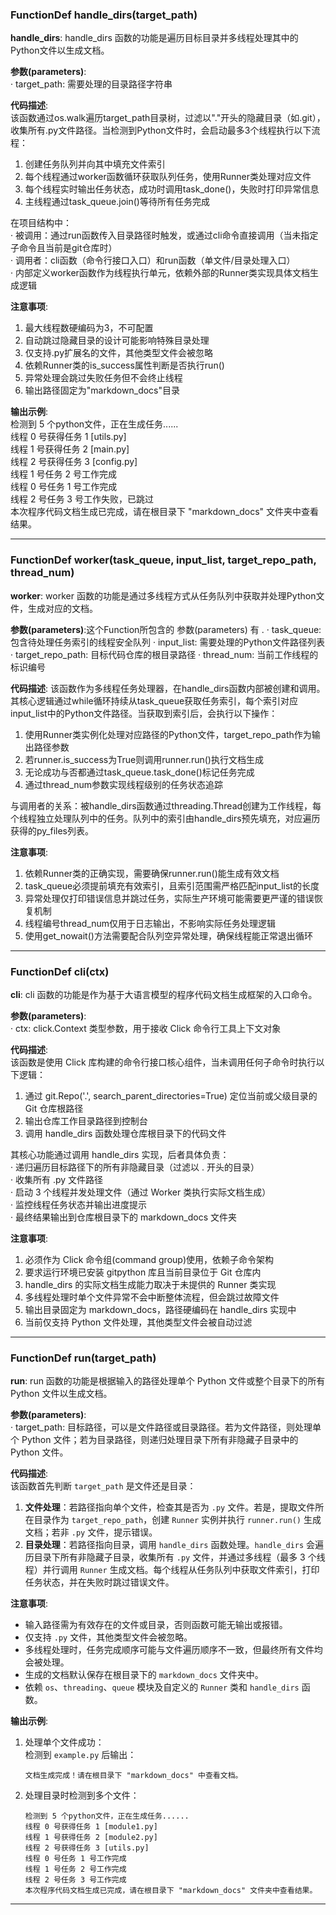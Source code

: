 ### FunctionDef handle_dirs(target_path)
**handle_dirs**:  handle_dirs 函数的功能是遍历目标目录并多线程处理其中的Python文件以生成文档。

**参数(parameters)**:  
· target_path: 需要处理的目录路径字符串

**代码描述**:  
该函数通过os.walk遍历target_path目录树，过滤以"."开头的隐藏目录（如.git），收集所有.py文件路径。当检测到Python文件时，会启动最多3个线程执行以下流程：  
1. 创建任务队列并向其中填充文件索引  
2. 每个线程通过worker函数循环获取队列任务，使用Runner类处理对应文件  
3. 每个线程实时输出任务状态，成功时调用task_done()，失败时打印异常信息  
4. 主线程通过task_queue.join()等待所有任务完成  

在项目结构中：  
· 被调用：通过run函数传入目录路径时触发，或通过cli命令直接调用（当未指定子命令且当前是git仓库时）  
· 调用者：cli函数（命令行接口入口）和run函数（单文件/目录处理入口）  
· 内部定义worker函数作为线程执行单元，依赖外部的Runner类实现具体文档生成逻辑

**注意事项**:  
1. 最大线程数硬编码为3，不可配置  
2. 自动跳过隐藏目录的设计可能影响特殊目录处理  
3. 仅支持.py扩展名的文件，其他类型文件会被忽略  
4. 依赖Runner类的is_success属性判断是否执行run()  
5. 异常处理会跳过失败任务但不会终止线程  
6. 输出路径固定为"markdown_docs"目录  

**输出示例**:  
检测到 5 个python文件，正在生成任务......  
线程 0 号获得任务 1 [utils.py]  
线程 1 号获得任务 2 [main.py]  
线程 2 号获得任务 3 [config.py]  
线程 1 号任务 2 号工作完成  
线程 0 号任务 1 号工作完成  
线程 2 号任务 3 号工作失败，已跳过  
本次程序代码文档生成已完成，请在根目录下 "markdown_docs" 文件夹中查看结果。
***
### FunctionDef worker(task_queue, input_list, target_repo_path, thread_num)
**worker**:  worker 函数的功能是通过多线程方式从任务队列中获取并处理Python文件，生成对应的文档。

**参数(parameters)**:这个Function所包含的 参数(parameters) 有 .
· task_queue: 包含待处理任务索引的线程安全队列
· input_list: 需要处理的Python文件路径列表
· target_repo_path: 目标代码仓库的根目录路径
· thread_num: 当前工作线程的标识编号

**代码描述**:  该函数作为多线程任务处理器，在handle_dirs函数内部被创建和调用。其核心逻辑通过while循环持续从task_queue获取任务索引，每个索引对应input_list中的Python文件路径。当获取到索引后，会执行以下操作：
1. 使用Runner类实例化处理对应路径的Python文件，target_repo_path作为输出路径参数
2. 若runner.is_success为True则调用runner.run()执行文档生成
3. 无论成功与否都通过task_queue.task_done()标记任务完成
4. 通过thread_num参数实现线程级别的任务状态追踪

与调用者的关系：被handle_dirs函数通过threading.Thread创建为工作线程，每个线程独立处理队列中的任务。队列中的索引由handle_dirs预先填充，对应遍历获得的py_files列表。

**注意事项**:
1. 依赖Runner类的正确实现，需要确保runner.run()能生成有效文档
2. task_queue必须提前填充有效索引，且索引范围需严格匹配input_list的长度
3. 异常处理仅打印错误信息并跳过任务，实际生产环境可能需要更严谨的错误恢复机制
4. 线程编号thread_num仅用于日志输出，不影响实际任务处理逻辑
5. 使用get_nowait()方法需要配合队列空异常处理，确保线程能正常退出循环
***
### FunctionDef cli(ctx)
**cli**: cli 函数的功能是作为基于大语言模型的程序代码文档生成框架的入口命令。

**参数(parameters)**:  
· ctx: click.Context 类型参数，用于接收 Click 命令行工具上下文对象

**代码描述**:  
该函数是使用 Click 库构建的命令行接口核心组件，当未调用任何子命令时执行以下逻辑：  
1. 通过 git.Repo('.', search_parent_directories=True) 定位当前或父级目录的 Git 仓库根路径  
2. 输出仓库工作目录路径到控制台  
3. 调用 handle_dirs 函数处理仓库根目录下的代码文件  

其核心功能通过调用 handle_dirs 实现，后者具体负责：  
· 递归遍历目标路径下的所有非隐藏目录（过滤以 . 开头的目录）  
· 收集所有 .py 文件路径  
· 启动 3 个线程并发处理文件（通过 Worker 类执行实际文档生成）  
· 监控线程任务状态并输出进度提示  
· 最终结果输出到仓库根目录下的 markdown_docs 文件夹

**注意事项**:  
1. 必须作为 Click 命令组(command group)使用，依赖子命令架构  
2. 要求运行环境已安装 gitpython 库且当前目录位于 Git 仓库内  
3. handle_dirs 的实际文档生成能力取决于未提供的 Runner 类实现  
4. 多线程处理时单个文件异常不会中断整体流程，但会跳过故障文件  
5. 输出目录固定为 markdown_docs，路径硬编码在 handle_dirs 实现中  
6. 当前仅支持 Python 文件处理，其他类型文件会被自动过滤
***
### FunctionDef run(target_path)
**run**: run 函数的功能是根据输入的路径处理单个 Python 文件或整个目录下的所有 Python 文件以生成文档。

**参数(parameters)**:  
· target_path: 目标路径，可以是文件路径或目录路径。若为文件路径，则处理单个 Python 文件；若为目录路径，则递归处理目录下所有非隐藏子目录中的 Python 文件。

**代码描述**:  
该函数首先判断 `target_path` 是文件还是目录：  
1. **文件处理**：若路径指向单个文件，检查其是否为 `.py` 文件。若是，提取文件所在目录作为 `target_repo_path`，创建 `Runner` 实例并执行 `runner.run()` 生成文档；若非 `.py` 文件，提示错误。  
2. **目录处理**：若路径指向目录，调用 `handle_dirs` 函数处理。`handle_dirs` 会遍历目录下所有非隐藏子目录，收集所有 `.py` 文件，并通过多线程（最多 3 个线程）并行调用 `Runner` 生成文档。每个线程从任务队列中获取文件索引，打印任务状态，并在失败时跳过错误文件。  

**注意事项**:  
- 输入路径需为有效存在的文件或目录，否则函数可能无输出或报错。  
- 仅支持 `.py` 文件，其他类型文件会被忽略。  
- 多线程处理时，任务完成顺序可能与文件遍历顺序不一致，但最终所有文件均会被处理。  
- 生成的文档默认保存在根目录下的 `markdown_docs` 文件夹中。  
- 依赖 `os`、`threading`、`queue` 模块及自定义的 `Runner` 类和 `handle_dirs` 函数。

**输出示例**:  
1. 处理单个文件成功：  
   检测到 `example.py` 后输出：  
   ```
   文档生成完成！请在根目录下 "markdown_docs" 中查看文档。
   ```  
2. 处理目录时检测到多个文件：  
   ```
   检测到 5 个python文件，正在生成任务......
   线程 0 号获得任务 1 [module1.py]
   线程 1 号获得任务 2 [module2.py]
   线程 2 号获得任务 3 [utils.py]
   线程 0 号任务 1 号工作完成 
   线程 1 号任务 2 号工作完成 
   线程 2 号任务 3 号工作完成 
   本次程序代码文档生成已完成，请在根目录下 "markdown_docs" 文件夹中查看结果。
   ```
***
